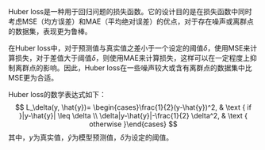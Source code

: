 Huber loss是一种用于回归问题的损失函数。它的设计目的是在损失函数中同时考虑MSE（均方误差）和MAE（平均绝对误差）的优点，对于存在噪声或离群点的数据集，表现更为鲁棒。

在Huber loss中，对于预测值与真实值之差小于一个设定的阈值$\delta$，使用MSE来计算损失，对于差值大于阈值$\delta$，则使用MAE来计算损失，这样可以在一定程度上抑制离群点的影响。因此，Huber loss在一些噪声较大或含有离群点的数据集中比MSE更为合适。

Huber loss的数学表达式如下：
$$
L_\delta(y, \hat{y})= \begin{cases}\frac{1}{2}(y-\hat{y})^2, & \text { if }|y-\hat{y}| \leq \delta \\ \delta|y-\hat{y}|-\frac{1}{2} \delta^2, & \text { otherwise }\end{cases}
$$
其中，$y$为真实值，$\hat{y}$为模型预测值，$\delta$为设定的阈值。